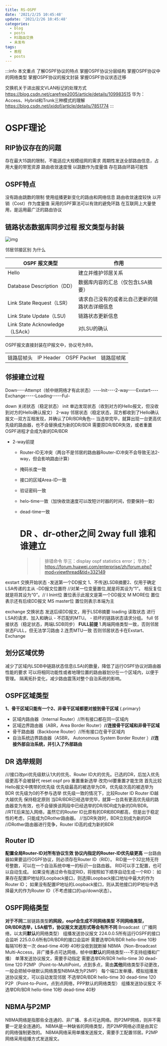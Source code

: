 ```yaml
---
title: RS-OSPF
date: '2021/2/25 10:45:48'
update: '2021/2/26 10:45:48'
categories:
  - blog
  - posts
  - RS路由交换
  - 未发布
tags:
  - 教程
  - posts
---
```


:::info
本文重点
了解OSPF协议的特点
掌握OSPF协议分层结构
掌握OSPF协议中的网络类型
掌握OSPF协议的报文封装
掌握OSPF协议状态迁移

交换机关于进出报文VLAN标记的处理方式
https://blog.csdn.net/carefree2005/article/details/109983515
华为：Access、Hybrid和Trunk三种模式的理解
https://blog.csdn.net/ixidof/article/details/7851774
:::

# OSPF理论

## RIP协议存在的问题

存在最大15跳的限制，不能适应大规模组网的需求
周期性发送全部路由信息，占用大量的带宽资源
路由收敛速度慢
以跳数作为度量值
存在路由环路可能性

## OSPF特点

没有路由跳数的限制
使用组播更新变化的路由和网络信息
路由收敛速度较快
以开销（Cost）作为度量值
采用的SPF算法可以有效的避免环路
在互联网上大量使用，是运用最广泛的路由协议

## 链路状态数据库同步过程  报文类型与封装

![img](https://image-fusice.oss-cn-hangzhou.aliyuncs.com/image/RS-OSPF/2021.03.09-16:43:43-5c4a51edf4d143e6b0beb3e4e6c51236.jpeg)

邻居邻接区别 为什么

| **OSPF**  **报文类型**             | **作用**                  |
| ------------------------------ | ----------------------- |
| Hello                          | 建立并维护邻居关系               |
| Database  Description（DD）      | 数据库内容的汇总（仅包含LSA摘要）      |
| Link  State Request（LSR）       | 请求自己没有的或者比自己更新的链路状态详细信息 |
| Link  State Update（LSU)        | 链路状态更新信息                |
| Link  State Acknowledge（LSAck） | 对LSU的确认                 |

OSPF报文直接封装在IP报文中，协议号为89。

|       |           |             |       |
| ----- | --------- | ----------- | ----- |
| 链路层帧头 | IP Header | OSPF Packet | 链路层帧尾 |

## 邻接建立过程

Down----Attempt（帧中继网络才有此状态）----Init----2-way----Exstart----Exchange-----Loading-----Ful-

down 关闭状态（稳定状态）
init 单边发现状态（收到对方的Hello报文，但没收到对方的Hello确认报文）
2-way 邻居状态（稳定状态，双方都收到了Hello确认报文--双方互相发现，并确认了DR/BDR角色--
当选举完毕，就算出现一台更高优先级的路由器，也不会替换成为新的DR/BDR
需要原DR/BDR失效，或者重置OSPF进程才会成为新的DR/BDR

- 2-way前提
  
  - Router-ID无冲突（两台不是邻居的路由器Router-ID冲突不会导致无法2-way，但会影响路由计算）
  
  - 掩码长度一致
  
  - 接口的区域Area-ID一致
  
  - 验证密码一致
  
  - helo-time一致（加快收敛速度可以改短计时器的时间，但要保持一致）
  
  - dead-time一致
    
    # DR 、dr-other之间 2way full 谁和谁建立
    
    > > 排错命令
    > > 华三：display ospf statistics error；
    > > 华为：https://forum.huawei.com/enterprise/zh/forum.php?mod=viewthread&tid=332149

exstart 交换开始状态
    -发送第一个DD报文  1、不传送LSDB摘要2、仅用于确定LSA传递的主从
    -DD报文位置符  //对某一位变量置位,就是将其设为“1”。 相反复位就是将其设为“0”。//
        I   Inint位  置位表示此报文是第一个DD报文
        M   MORE位   置位表示还有后续DD报文
        MS  master位 置位则表示本端为主

exchange 交换状态  发送后续DD报文，用于LSDB摘要
loading    读取状态  进行LSA的请求、加入和确认
    - 不匹配的MTU。
    - 损坏的链路状态请求分组。
full  邻接状态（稳定状态，两端LSDB同步）
**FULL前提**
    1.两端网络类型一致，否则邻居状态FULL，但无法学习路由
    2.连贯MTU一致   否则邻居状态卡在Exstart、Exchange

## 划分区域优势

减少了区域内LSDB中链路状态信息(LSA)的数量，降低了运行OSPF协议对路由器性能的要求
可以将相同功能性或者地理位置的路由器划分在一个区域内，以便于管理。
隔离拓扑变化，减少路由震荡对整个自治系统的影响。

## OSPF区域类型

**1、骨干区域只能有一个2、非骨干区域都要对接到骨干区域**
{.primary}

- 区域内路由器（Internal Router）//所有接口都在同一区域内
- 区域边界路由器（ABR，Area Border Router）**//连接骨干区域和非骨干区域**
- 骨干路由器（Backbone Router）//所有接口在骨干区域内
- 自治系统边界路由器（ASBR， Autonomous System Border Router ）**//连接外部自治系统，并引入了外部路由**

## DR 选举规则

///接口改pri优先级默认1大的优先、Router ID大的优先。已选的DR，后加入优先级更高不会被替代   reset ospf pro 重置重新选举   改完rid要重置才能生效
首先比较Hello报文中携带的优先级
优先级最高的被选举为DR，优先级次高的被选举为BDR
优先级为0的不参与选举
优先级一致的情况下，比较Router ID
Router ID越大越优先
保持稳定原则
当DR/BDR已经选举完毕，就算一台具有更高优先级的路由器变为有效，也不会替换该网段中已经选举的DR/BDR成为新的DR/BDR。
//RTE后来加入网络，虽然它的Router ID比原有的DR和BDR都高，但是出于稳定性的考虑，只能成为DRother路由器。
//当DR失效时，BDR立刻成为新的DR
//DRother路由器进行竞争，Router ID高的成为新的BDR

## Router ID

**配置全局Router-ID对所有协议生效
协议内指定的Router-ID优先级更高**
一台路由器如果要运行OSPF协议，则必须存在Router ID（RID）。
RID是一个32比特无符号整数，可以在一个自治系统中唯一的标识一台路由器。
RID可以手工配置，也可以自动生成。
如果没有通过命令指定RID，将按照如下顺序自动生成一个RID：
如果存在配置IP地址的Loopback接口，则选择Loopback接口地址中最大的作为Router ID；
如果没有配置IP地址的Loopback接口，则从其他接口的IP地址中选择最大的作为Router ID（不考虑接口的up/down状态）。

## OSPF网络类型

**对于不同**二层链路类型**的网段，ospf会生成不同网络类型
不同网络类型，DR/BDR选举，LSA细节，协议报文发送形式等会有所不同**
Broadcast（广播网络，以太网**默认**的网络类型）
    组播发送协议报文
        224.0.0.5所有运行OSPF的接口会监听
        225.0.0.6所有DR/BDR的接口会监听
    需要选举DR/BDR
    hello-time 10秒 每隔10秒发一次
    dead-time  40秒 40秒没收到就断掉
NBMA（Non-Broadcast Multi-Access，非广播多点可达网络，帧中继**默认**的网络类型---不支持组播和广播）
    单薄发送协议报文，需要手动指定
    需要选举DR/BDR
    hello-time 30
    dead-time  120
P2MP（Point-to-MultiPoint，点到多点，需由**其他**网络类型手动更改，一般会把帧中继默认网络类型NBMA改为P2MP）
    每个端口发单播，模拟组播发送协议报文，可以自动发现邻居
    不选举DR/BDR
    hello-time 30
    dead-time  120
P2P（Point-to-Point，点到点网络，PPP默认的网络类型）
    组播发送协议报文
    不选举DR/BDR
    hello-time 10秒
    dead-time  40秒

## NBMA与P2MP

NBMA网络是指那些全连通的、非广播、多点可达网络。而P2MP网络，则并不需要一定是全连通的。
NBMA是一种缺省的网络类型，而P2MP网络必须是由其它的网络强制更改的。
NBMA网络采用单播发送报文，需要手工配置邻居。P2MP网络采用组播方式发送报文。